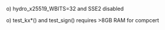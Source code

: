 o) hydro_x25519_WBITS=32 and SSE2 disabled

o) test_kx*() and test_sign() requires >8GB RAM for compcert
